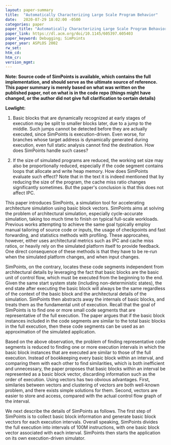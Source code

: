 ```yaml
---
layout: paper-summary
title:  "Automatically Characterizing Large Scale Program Behavior"
date:   2020-07-29 18:02:00 -0500
categories: paper
paper_title: "Automatically Characterizing Large Scale Program Behavior"
paper_link: https://dl.acm.org/doi/10.1145/605397.605403
paper_keyword: Debugging; SimPoints
paper_year: ASPLOS 2002
rw_set:
htm_cd:
htm_cr:
version_mgmt:
---
```


**Note: Source code of SimPoints is available, which contains the full implementation, and should serve as the ultimate
source of reference. This paper summary is merely based on what was written on the published paper, not on what is in
the code repo (things might have changed, or the author did not give full clarification to certain details)**

**Lowlight:**

1. Basic blocks that are dynamically recognized at early stages of execution may be split to smaller blocks later, due 
   to a jump to the middle. Such jumps cannot be detected before they are actually executed, since SimPoints is 
   execution-driven. Even worse, for branches whose target address is dynamically generated during execution, even
   full static analysis cannot find the destination.
   How does SimPoints handle such cases?

2. If the size of simulated programs are reduced, the working set size may also be proportionally reduced, especially
   if the code segment contains loops that allocate and write heap memory. How does SimPoints evaluate such effect?
   Note that in the text it is indeed mentioned that by reducing the size of the program, the cache miss ratio 
   changes significantly sometimes. But the paper's conclusion is that this does not affect IPC.

This paper introduces SimPoints, a simulation tool for accelerating architecture simulation using basic block vectors.
SimPoints aims at solving the problem of architectural simulation, especially cycle-accurate simulation, taking too much 
time to finish on typical full-scale workloads. 
Previous works attempting to achieve the same goal typically employ manual tailoring of source code or inputs, the usage
of checkpoints and fast forwarding, and statistics methods with profiling. 
These approcahes, however, either uses architectural metrics such as IPC and cache miss ratios, or heavily rely on the 
simulated platform itself to provide feedback. One direct consequence of these methods is that they have to be re-run
when the simulated platform changes, and when input changes. 

SimPoints, on the contrary, locates these code segments independent from architectural details by leveraging the fact 
that basic blocks are the basic unit of control flow, which must be executed from the beginning to the end. 
Given the same start system state (including non-deterministic states), the end state after executing the 
basic block will always be the same regardless of the context of the basic block and the architectural details of the 
simulation. SimPoints then abstracts away the internals of basic blocks, and treats them as the fundamental unit of execution.
Recall that the goal of SimPoints is to find one or more small code segments that are representative of the full execution.
The paper argues that if the basic block instances included in the code segments are similar to the total basic blocks
in the full execution, then these code segments can be used as an approximation of the simulated application.

Based on the above observation, the problem of finding representative code segments is reduced to finding one or more 
execution intervals in which the basic block instances that are executed are similar to those of the full execution.
Instead of bookkeeping every basic block within an interval, and comparing them with each other to find similarities,
which is both inefficient and unnecessary, the paper proposes that basic blocks within an interval be represented as 
a basic block vector, discarding information such as the order of execution.
Using vectors has two obvious advantages. First, similaries between vectors and clustering of vectors are both well-known
problem, and there exists simple solutions for them. Second, vectors are easier to store and access, compared with the
actual control flow graph of the interval.

We next describe the details of SimPoints as follows. The first step of SimPoints is to collect basic block information
and generate basic block vectors for each execution intervals. Overall speaking, SimPoints divides the full execution
into intervals of 100M instructions, with one basic block vector associated with each interval. SimPoints then starts
the application on its own execution-driven simulator. 
